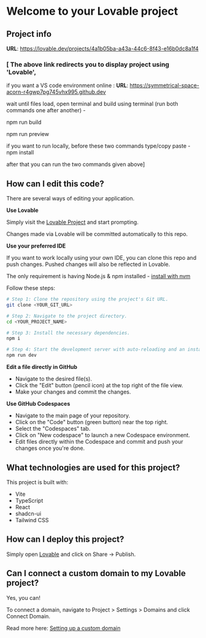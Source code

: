 # Welcome to your Lovable project

## Project info

**URL**: https://lovable.dev/projects/4a1b05ba-a43a-44c6-8f43-e16b0dc8a1f4

### [ The above link redirects you to display project using 'Lovable',
if you want a VS code environment online : 
**URL**: https://symmetrical-space-acorn-r4gwp7pg745vhx995.github.dev

wait until files load, open terminal and build using terminal (run both commands one after another) -

npm run build

npm run preview

if you want to run locally, before these two commands type/copy paste -
npm install

after that you can run the two commands given above]


## How can I edit this code?

There are several ways of editing your application.

**Use Lovable**

Simply visit the [Lovable Project](https://lovable.dev/projects/4a1b05ba-a43a-44c6-8f43-e16b0dc8a1f4) and start prompting.

Changes made via Lovable will be committed automatically to this repo.

**Use your preferred IDE**

If you want to work locally using your own IDE, you can clone this repo and push changes. Pushed changes will also be reflected in Lovable.

The only requirement is having Node.js & npm installed - [install with nvm](https://github.com/nvm-sh/nvm#installing-and-updating)

Follow these steps:

```sh
# Step 1: Clone the repository using the project's Git URL.
git clone <YOUR_GIT_URL>

# Step 2: Navigate to the project directory.
cd <YOUR_PROJECT_NAME>

# Step 3: Install the necessary dependencies.
npm i

# Step 4: Start the development server with auto-reloading and an instant preview.
npm run dev
```

**Edit a file directly in GitHub**

- Navigate to the desired file(s).
- Click the "Edit" button (pencil icon) at the top right of the file view.
- Make your changes and commit the changes.

**Use GitHub Codespaces**

- Navigate to the main page of your repository.
- Click on the "Code" button (green button) near the top right.
- Select the "Codespaces" tab.
- Click on "New codespace" to launch a new Codespace environment.
- Edit files directly within the Codespace and commit and push your changes once you're done.

## What technologies are used for this project?

This project is built with:

- Vite
- TypeScript
- React
- shadcn-ui
- Tailwind CSS

## How can I deploy this project?

Simply open [Lovable](https://lovable.dev/projects/4a1b05ba-a43a-44c6-8f43-e16b0dc8a1f4) and click on Share -> Publish.

## Can I connect a custom domain to my Lovable project?

Yes, you can!

To connect a domain, navigate to Project > Settings > Domains and click Connect Domain.

Read more here: [Setting up a custom domain](https://docs.lovable.dev/features/custom-domain#custom-domain)
